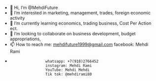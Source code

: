 - 👋 Hi, I’m @MehdiFuture
- 👀 I’m interested in marketing, management, trades, foreign economic activity
- 🌱 I’m currently learning economics, trading business, Cost Per Action ect.
- 💞️ I’m looking to collaborate on business development, budget appropriations, 
- 📫 How to reach me: mehdifuture1999@gmail.com 
                      facebook: Mehdi Rami
-                     whatsapp: +7(918)2766452
                      instagram: Mehdi Rami
                      YouTube: Mehdi Mehdi
                      Tik tok: @mehdirami80
<!---
MehdiFuture/MehdiFuture is a ✨ special ✨ repository because its `README.md` (this file) appears on your GitHub profile.
You can click the Preview link to take a look at your changes.
--->

